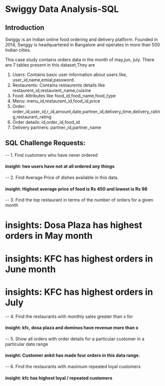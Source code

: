 # Swiggy Data Analysis-SQL

## Introduction
Swiggy is an Indian online food ordering and delivery platform. Founded in 2014, Swiggy is headquartered in Bangalore and operates in more than 500 Indian cities.

This case study contains orders data in the month of may,jun, july. There are 7 tables present in this dataset,They are

1. Users: Contains basic user information about users like, user_id,name,emial,password.
2. Restaurents: Contains restaurents details like restaurent_id,restaurent_name,cuisine
3. Food: Attributes like food_id,food_name,food_type
4. Menu: menu_id,restaurent_id,food_id,price
5. Order: order_id,user_id,r_id,amount,date,partner_id,delivery_time,delivery_rating,restaurant_rating
6. Order details: id,order_id,food_id
7. Delivery partners: partner_id,partner_name

## SQL Challenge Requests: 
-- 1. Find customers who have never ordered

#### insight: two users have not at all ordered any things 

-- 2. Find Average Price of dishes available in this data.

#### insight: Highest average price of food is Rs 450 and lowest is Rs 98


-- 3. Find the top restaurant in terms of the number of orders for a given month

# insights: Dosa Plaza has highest orders in May month
# insights: KFC has highest orders in June month
# insights: KFC has highest orders in July

-- 4. Find the restaurants with monthly sales greater than x for 

#### insight: kfc, dosa plaza and dominos have revenue more than x

-- 5. Show all orders with order details for a particular customer in a particular date range

#### insight: Customer ankit has made four orders in this data range.     

-- 6. Find the restaurants with maximum repeated loyal customers 

#### insight: kfc has highest loyal / repeated customers


